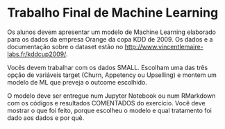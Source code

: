 # Trabalho Final de Machine Learning

Os alunos devem apresentar um modelo de Machine Learning elaborado para os dados da empresa Orange da copa KDD de 2009. Os dados e a documentação sobre o dataset estão no http://www.vincentlemaire-labs.fr/kddcup2009/.

Vocês devem trabalhar com os dados SMALL. Escolham uma das três opção de variáveis target (Churn, Appetency ou Upselling) e montem um modelo de ML que preveja o outcome escolhido.

O modelo deve ser entregue num Jupyter Notebook ou num RMarkdown com os códigos e resultados COMENTADOS do exercício. Você deve mostrar o que foi feito, porque escolheu o modelo e qual tratamento foi dado aos dados e por quê.
